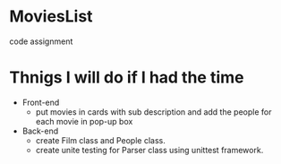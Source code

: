 # MoviesList
code assignment

# Thnigs I will do if I had the time
  * Front-end
    * put movies in cards with sub description and add the people for each movie in pop-up box 
  * Back-end
    * create Film class and People class.
    * create unite testing for Parser class using unittest framework.
